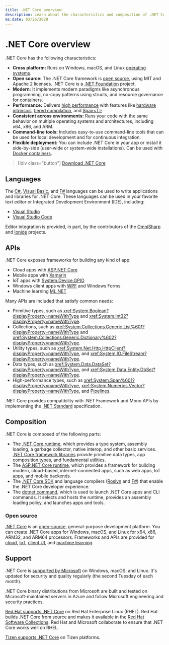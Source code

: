 ```yaml
---
title: .NET Core overview
description: Learn about the characteristics and composition of .NET Core, and compare it to other .NET implementations.
ms.date: 03/26/2020
---
```

# .NET Core overview

.NET Core has the following characteristics:

- **Cross platform:** Runs on Windows, macOS, and Linux [operating systems](https://github.com/dotnet/core/blob/master/os-lifecycle-policy.md).
- **Open source:** The .NET Core framework is [open source](https://github.com/dotnet/core), using MIT and Apache 2 licenses. .NET Core is a [.NET Foundation](https://dotnetfoundation.org/) project.
- **Modern:** It implements modern paradigms like asynchronous programming, no-copy patterns using structs, and resource governance for containers.
- **Performance:**  Delivers [high performance](https://devblogs.microsoft.com/dotnet/performance-improvements-in-net-core-3-0/) with features like [hardware intrinsics](https://devblogs.microsoft.com/dotnet/hardware-intrinsics-in-net-core/), [tiered compilation](https://github.com/dotnet/coreclr/blob/master/Documentation/design-docs/tiered-compilation.md), and [Span\<T>](../standard/memory-and-spans/index.md).
- **Consistent across environments:** Runs your code with the same behavior on multiple operating systems and architectures, including x64, x86, and ARM.
- **Command-line tools:**  Includes easy-to-use command-line tools that can be used for local development and for continuous integration.
- **Flexible deployment:** You can include .NET Core in your app or install it side-by-side (user-wide or system-wide installations). Can be used with [Docker containers](docker/introduction.md).

> [!div class="button"]
> [Download .NET Core](https://dotnet.microsoft.com/download)

## Languages

The [C#](../csharp/index.yml), [Visual Basic](../visual-basic/index.yml), and [F#](../fsharp/index.yml) languages can be used to write applications and libraries for .NET Core. These languages can be used in your favorite text editor or Integrated Development Environment (IDE), including:

- [Visual Studio](https://visualstudio.microsoft.com/vs/?utm_medium=microsoft&utm_source=docs.microsoft.com&utm_campaign=inline+link)
- [Visual Studio Code](https://code.visualstudio.com/download)

Editor integration is provided, in part, by the contributors of the [OmniSharp](https://www.omnisharp.net/) and [Ionide](https://ionide.io) projects.

## APIs

.NET Core exposes frameworks for building any kind of app:

* Cloud apps with [ASP.NET Core](/aspnet/core/)
* Mobile apps with [Xamarin](/xamarin)
* IoT apps with [System.Device.GPIO](https://docs.microsoft.com/archive/msdn-magazine/2019/august/net-core-cross-platform-iot-programming-with-net-core-3-0)
* Windows client apps with [WPF](../desktop-wpf/overview/index.md) and Windows Forms
* Machine learning [ML.NET](../machine-learning/index.yml)

Many APIs are included that satisfy common needs:

- Primitive types, such as <xref:System.Boolean?displayProperty=nameWithType> and <xref:System.Int32?displayProperty=nameWithType>.
- Collections, such as <xref:System.Collections.Generic.List%601?displayProperty=nameWithType> and <xref:System.Collections.Generic.Dictionary%602?displayProperty=nameWithType>.
- Utility types, such as <xref:System.Net.Http.HttpClient?displayProperty=nameWithType>, and <xref:System.IO.FileStream?displayProperty=nameWithType>.
- Data types, such as <xref:System.Data.DataSet?displayProperty=nameWithType>, and <xref:System.Data.Entity.DbSet?displayProperty=nameWithType>.
- High-performance types, such as <xref:System.Span%601?displayProperty=nameWithType>, <xref:System.Numerics.Vector?displayProperty=nameWithType>, and [Pipelines](../standard/io/pipelines.md).

.NET Core provides compatibility with .NET Framework and Mono APIs by implementing the [.NET Standard](../standard/net-standard.md) specification.

## Composition

.NET Core is composed of the following parts:

- The [.NET Core runtime](https://github.com/dotnet/runtime/tree/master/src/coreclr), which provides a type system, assembly loading, a garbage collector, native interop, and other basic services. [.NET Core framework libraries](https://github.com/dotnet/runtime/tree/master/src/libraries) provide primitive data types, app composition types, and fundamental utilities.
- The [ASP.NET Core runtime](https://github.com/dotnet/aspnetcore), which provides a framework for building modern, cloud-based, internet-connected apps, such as web apps, IoT apps, and mobile backends.
- The [.NET Core SDK](https://github.com/dotnet/sdk) and language compilers ([Roslyn](https://github.com/dotnet/roslyn) and [F#](https://github.com/microsoft/visualfsharp)) that enable the .NET Core developer experience.
- The [dotnet command](./tools/dotnet.md), which is used to launch .NET Core apps and CLI commands. It selects and hosts the runtime, provides an assembly loading policy, and launches apps and tools.

### Open source

[.NET Core](about.md) is an [open-source](https://github.com/dotnet/runtime/blob/master/LICENSE.TXT), general-purpose development platform. You can create .NET Core apps for Windows, macOS, and Linux for x64, x86, ARM32, and ARM64 processors. Frameworks and APIs are provided for [cloud](/aspnet/core/), [IoT](https://docs.microsoft.com/archive/msdn-magazine/2019/august/net-core-cross-platform-iot-programming-with-net-core-3-0), [client UI](../desktop-wpf/overview/index.md), and [machine learning](../machine-learning/index.yml).

## Support

.NET Core is [supported by Microsoft](https://dotnet.microsoft.com/platform/support/policy) on Windows, macOS, and Linux. It's updated for security and quality regularly (the second Tuesday of each month).

.NET Core binary distributions from Microsoft are built and tested on Microsoft-maintained servers in Azure and follow Microsoft engineering and security practices.

[Red Hat supports .NET Core](https://developers.redhat.com/topics/dotnet/) on Red Hat Enterprise Linux (RHEL). Red Hat builds .NET Core from source and makes it available in the [Red Hat Software Collections](https://developers.redhat.com/products/softwarecollections/overview/). Red Hat and Microsoft collaborate to ensure that .NET Core works well on RHEL.

[Tizen supports .NET Core](https://developer.tizen.org/development/training/.net-application) on Tizen platforms.
